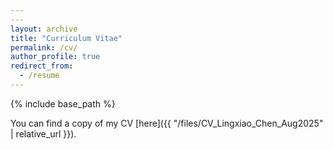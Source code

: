 ```yaml
---
---
layout: archive
title: "Curriculum Vitae"
permalink: /cv/
author_profile: true
redirect_from:
  - /resume
---
```


{% include base_path %}

You can find a copy of my CV [here]({{ "/files/CV_Lingxiao_Chen_Aug2025" | relative_url }}).